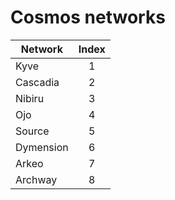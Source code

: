 # Cosmos networks

| Network    | Index |
|------------|:-----:|
| Kyve       |   1   |
| Cascadia   |   2   |
| Nibiru     |   3   |
| Ojo        |   4   |
| Source     |   5   |
| Dymension  |   6   |
| Arkeo      |   7   |
| Archway    |   8   |

